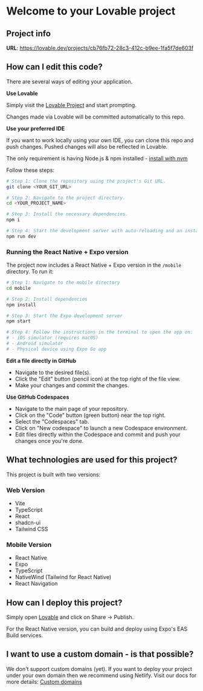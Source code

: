 # Welcome to your Lovable project

## Project info

**URL**: https://lovable.dev/projects/cb76fb72-28c3-412c-b9ee-1fa5f7de603f

## How can I edit this code?

There are several ways of editing your application.

**Use Lovable**

Simply visit the [Lovable Project](https://lovable.dev/projects/cb76fb72-28c3-412c-b9ee-1fa5f7de603f) and start prompting.

Changes made via Lovable will be committed automatically to this repo.

**Use your preferred IDE**

If you want to work locally using your own IDE, you can clone this repo and push changes. Pushed changes will also be reflected in Lovable.

The only requirement is having Node.js & npm installed - [install with nvm](https://github.com/nvm-sh/nvm#installing-and-updating)

Follow these steps:

```sh
# Step 1: Clone the repository using the project's Git URL.
git clone <YOUR_GIT_URL>

# Step 2: Navigate to the project directory.
cd <YOUR_PROJECT_NAME>

# Step 3: Install the necessary dependencies.
npm i

# Step 4: Start the development server with auto-reloading and an instant preview.
npm run dev
```

### Running the React Native + Expo version

The project now includes a React Native + Expo version in the `/mobile` directory. To run it:

```sh
# Step 1: Navigate to the mobile directory
cd mobile

# Step 2: Install dependencies
npm install

# Step 3: Start the Expo development server
npm start

# Step 4: Follow the instructions in the terminal to open the app on:
# - iOS simulator (requires macOS)
# - Android simulator
# - Physical device using Expo Go app
```

**Edit a file directly in GitHub**

- Navigate to the desired file(s).
- Click the "Edit" button (pencil icon) at the top right of the file view.
- Make your changes and commit the changes.

**Use GitHub Codespaces**

- Navigate to the main page of your repository.
- Click on the "Code" button (green button) near the top right.
- Select the "Codespaces" tab.
- Click on "New codespace" to launch a new Codespace environment.
- Edit files directly within the Codespace and commit and push your changes once you're done.

## What technologies are used for this project?

This project is built with two versions:

### Web Version
- Vite
- TypeScript
- React
- shadcn-ui
- Tailwind CSS

### Mobile Version
- React Native
- Expo
- TypeScript
- NativeWind (Tailwind for React Native)
- React Navigation

## How can I deploy this project?

Simply open [Lovable](https://lovable.dev/projects/cb76fb72-28c3-412c-b9ee-1fa5f7de603f) and click on Share -> Publish.

For the React Native version, you can build and deploy using Expo's EAS Build services.

## I want to use a custom domain - is that possible?

We don't support custom domains (yet). If you want to deploy your project under your own domain then we recommend using Netlify. Visit our docs for more details: [Custom domains](https://docs.lovable.dev/tips-tricks/custom-domain/)
